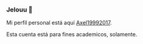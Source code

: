 ### Jelouu 👋

Mi perfil personal está aquí [Axel19992017](https://github.com/Axel19992017/).

Esta cuenta está para fines academicos, solamente.
